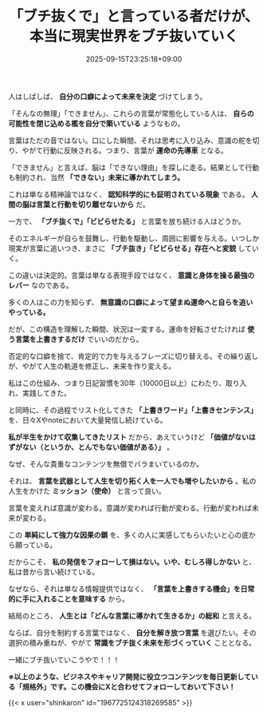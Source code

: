 ﻿---
title: "「ブチ抜くで」と言っている者だけが、本当に現実世界をブチ抜いていく"
date: 2025-09-15T23:25:18+09:00
draft: false
---

人はしばしば、 **自分の口癖によって未来を決定** づけてしまう。

「そんなの無理」「できません」、これらの言葉が常態化している人は、 **自らの可能性を閉じ込める檻を自分で築いている** ようなもの。



言葉はただの音ではない。口にした瞬間、それは思考に入り込み、意識の舵を切り、やがて行動に反映される。つまり、言葉が **運命の先導車** となる。

「できません」と言えば、脳は「できない理由」を探しに走る。結果として行動も制約され、当然 **「できない」未来に導かれてしまう。**

これは単なる精神論ではなく、 **認知科学的にも証明されている現象** である。 **人間の脳は言葉と行動を切り離せないから** だ。



一方で、 **「ブチ抜くで」「ビビらせたる」** と言葉を放ち続ける人はどうか。

そのエネルギーが自らを鼓舞し、行動を駆動し、周囲に影響を与える。いつしか現実が言葉に追いつき、まさに **「ブチ抜き」「ビビらせる」存在へと変貌** していく。



この違いは決定的。言葉は単なる表現手段ではなく、 **意識と身体を操る最強のレバー** なのである。

多くの人はこの力を知らず、 **無意識の口癖によって望まぬ運命へと自らを追いやっている。**

だが、この構造を理解した瞬間、状況は一変する。運命を好転させたければ **使う言葉を上書きするだけ** でいいのだから。



否定的な口癖を捨て、肯定的で力を与えるフレーズに切り替える。その繰り返しが、やがて人生の軌道を修正し、未来を作り変える。

私はこの仕組み、つまり日記習慣を30年（10000日以上）にわたり、取り入れ、実践してきた。

と同時に、その過程でリスト化してきた **「上書きワード」「上書きセンテンス」** を、日々Xやnoteにおいて大量発信し続けている。

**私が半生をかけて収集してきたリスト** だから、あえていうけど **「価値がないはずがない（というか、とんでもない価値がある）」** 。



なぜ、そんな貴重なコンテンツを無償でバラまいているのか。

それは、 **言葉を武器として人生を切り拓く人を一人でも増やしたいから** 。私の人生をかけた **ミッション（使命）** と言って良い。

言葉を変えれば意識が変わる。意識が変われば行動が変わる。行動が変われば未来が変わる。

この **単純にして強力な因果の鎖** を、多くの人に実感してもらいたいと心の底から願っている。



だからこそ、 **私の発信をフォローして損はない。いや、むしろ得しかない** と、私は昔から言い続けている。

なぜなら、それは単なる情報提供ではなく、 **「言葉を上書きする機会」を日常的に手に入れることを意味する** から。



結局のところ、 **人生とは「どんな言葉に導かれて生きるか」の総和** と言える。

ならば、自分を制約する言葉ではなく、 **自分を解き放つ言葉** を選びたい。その選択の積み重ねが、やがて **常識をブチ抜く未来を形づくっていく** こととなる。

一緒にブチ抜いていこうやで！！！

**※以上のような、ビジネスやキャリア開発に役立つコンテンツを毎日更新している「規格外」です。この機会にXと合わせてフォローしておいて下さい！**



{{< x user="shinkaron" id="1967725124318269585" >}}
